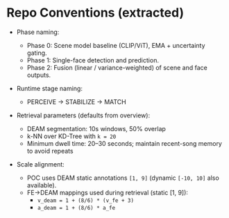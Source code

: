 # Repo Conventions (extracted)

- Phase naming:
  - Phase 0: Scene model baseline (CLIP/ViT), EMA + uncertainty gating.
  - Phase 1: Single-face detection and prediction.
  - Phase 2: Fusion (linear / variance-weighted) of scene and face outputs.

- Runtime stage naming:
  - PERCEIVE → STABILIZE → MATCH

- Retrieval parameters (defaults from overview):
  - DEAM segmentation: 10s windows, 50% overlap
  - k-NN over KD-Tree with `k = 20`
  - Minimum dwell time: 20–30 seconds; maintain recent-song memory to avoid repeats

- Scale alignment:
  - POC uses DEAM static annotations `[1, 9]` (dynamic `[-10, 10]` also available).
  - FE→DEAM mappings used during retrieval (static [1, 9]):
    - `v_deam = 1 + (8/6) * (v_fe + 3)`
    - `a_deam = 1 + (8/6) * a_fe`
